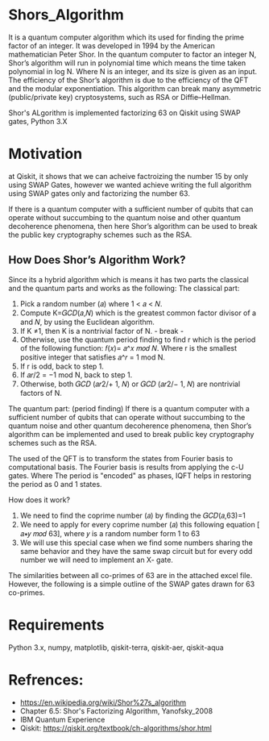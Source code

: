 # Shors_Algorithm
It is a quantum computer algorithm which its used for finding the prime factor of an integer. It was developed in 1994 by the American mathematician Peter Shor. In the quantum computer to factor an integer N, Shor’s algorithm will run in polynomial time which means the time taken polynomial in log N. Where N is an integer, and its size is given as an input. The efficiency of the Shor’s algorithm is due to the efficiency of the QFT and the modular exponentiation. This algorithm can break many asymmetric (public/private key) cryptosystems, such as RSA or Diffie–Hellman.


Shor's ALgorithm is implemented factorizing 63 on Qiskit using SWAP gates, Python 3.X

# Motivation
at Qiskit, it shows that we can acheive factroizing the number 15 by only using SWAP Gates, however we wanted achieve writing the full algorithm using SWAP gates only and factorizing the number 63. 

If there is a quantum computer with a sufficient number of qubits that can operate without succumbing to the quantum noise and other quantum decoherence phenomena, then here Shor’s algorithm can be used to break the public key cryptography schemes such as the RSA. 

## How Does Shor’s Algorithm Work? 
Since its a hybrid algorithm which is means it has two parts the classical and the quantum parts and works as the following: 
The classical part: 
  1) Pick a random number (𝑎) where 1 < 𝑎 < 𝑁.
  2) Compute  K=𝐺𝐶𝐷(𝑎,𝑁) which is the greatest common factor divisor of a and 𝑁, by using the Euclidean algorithm. 
  3) If K ≠1, then K is a nontrivial factor of N. - break -
  4) Otherwise, use the quantum period finding to find r which is the period of the following function: 𝑓(𝑥)= 𝑎^𝑥 𝑚𝑜𝑑 𝑁. Where r is the smallest      positive integer that satisfies 𝑎^𝑟 = 1 mod N. 
  5) If r is odd, back to step 1. 
  6) If 𝑎𝑟/2 = −1 mod N, back to step 1. 
  7) Otherwise, both 𝐺𝐶𝐷 (𝑎𝑟2/+ 1, 𝑁)  or 𝐺𝐶𝐷 (𝑎𝑟2/− 1, 𝑁) are nontrivial factors of N. 

The quantum part: (period finding) 
If there is a quantum computer with a sufficient number of qubits that can operate without succumbing to the quantum noise and other quantum decoherence phenomena, then Shor’s algorithm can be implemented and used to break public key cryptography schemes such as the RSA.  

The used of the QFT is to transform the states from Fourier basis to computational basis. The Fourier basis is results from applying the c-U gates. Where The period is "encoded" as phases, IQFT helps in restoring the period as 0 and 1 states. 
 
How does it work?  
1) We need to find the coprime number (𝑎) by finding the 𝐺𝐶𝐷(𝑎,63)=1
2) We need to apply for every coprime number (𝑎) this following equation [ 𝑎∗𝑦 𝑚𝑜𝑑 63], where 𝑦 is a random number form 
1 to 63
3) We will use this special case when we find some numbers sharing the same behavior and they have the same swap circuit but for every odd number we will need to implement an X- gate.

The similarities between all co-primes of 63 are in the attached excel file. However, the following is a simple outline of the SWAP gates drawn for 63 co-primes. 
 
# Requirements
Python 3.x, numpy, matplotlib, qiskit-terra, qiskit-aer, qiskit-aqua


# Refrences: 
  - https://en.wikipedia.org/wiki/Shor%27s_algorithm
  - Chapter 6.5: Shor's Factorizing Algorithm, Yanofsky_2008
  - IBM Quantum Experience
  - Qiskit: https://qiskit.org/textbook/ch-algorithms/shor.html
